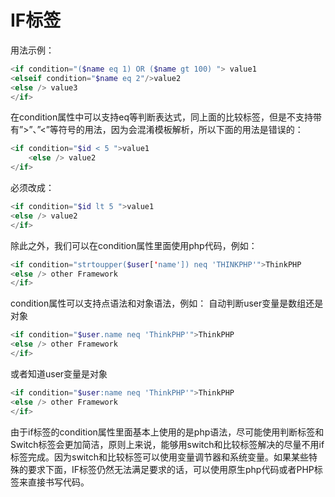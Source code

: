 # IF标签

用法示例：

```php
<if condition="($name eq 1) OR ($name gt 100) "> value1
<elseif condition="$name eq 2"/>value2
<else /> value3
</if>
```

在condition属性中可以支持eq等判断表达式，同上面的比较标签，但是不支持带有”>”、”<”等符号的用法，因为会混淆模板解析，所以下面的用法是错误的：

```php
<if condition="$id < 5 ">value1
    <else /> value2
</if>
```

必须改成：

```php
<if condition="$id lt 5 ">value1
<else /> value2
</if>
```

除此之外，我们可以在condition属性里面使用php代码，例如：

```php
<if condition="strtoupper($user['name']) neq 'THINKPHP'">ThinkPHP
<else /> other Framework
</if>
```

condition属性可以支持点语法和对象语法，例如： 自动判断user变量是数组还是对象

```php
<if condition="$user.name neq 'ThinkPHP'">ThinkPHP
<else /> other Framework
</if>
```

或者知道user变量是对象

```php
<if condition="$user:name neq 'ThinkPHP'">ThinkPHP
<else /> other Framework
</if>
```

由于if标签的condition属性里面基本上使用的是php语法，尽可能使用判断标签和Switch标签会更加简洁，原则上来说，能够用switch和比较标签解决的尽量不用if标签完成。因为switch和比较标签可以使用变量调节器和系统变量。如果某些特殊的要求下面，IF标签仍然无法满足要求的话，可以使用原生php代码或者PHP标签来直接书写代码。